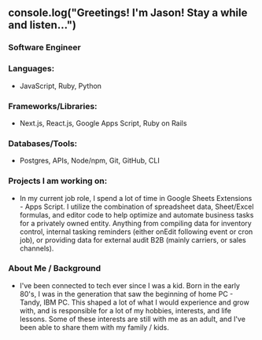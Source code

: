 ## console.log("Greetings! I'm Jason! Stay a while and listen...")

### Software Engineer
### Languages:  
- JavaScript, Ruby, Python
### Frameworks/Libraries:  
- Next.js, React.js, Google Apps Script, Ruby on Rails
### Databases/Tools:  
- Postgres, APIs, Node/npm, Git, GitHub, CLI

### Projects I am working on:
- In my current job role, I spend a lot of time in Google Sheets Extensions - Apps Script.  I utilize the combination of spreadsheet data, Sheet/Excel formulas, and editor code to help optimize and automate business tasks for a privately owned entity.  Anything from compiling data for inventory control, internal tasking reminders (either onEdit following event or cron job), or providing data for external audit B2B (mainly carriers, or sales channels).
  
### About Me / Background
- I've been connected to tech ever since I was a kid.  Born in the early 80's, I was in the generation that saw the beginning of home PC - Tandy, IBM PC.  This shaped a lot of what I would experience and grow with, and is responsible for a lot of my hobbies, interests, and life lessons.  Some of these interests are still with me as an adult, and I've been able to share them with my family / kids.


